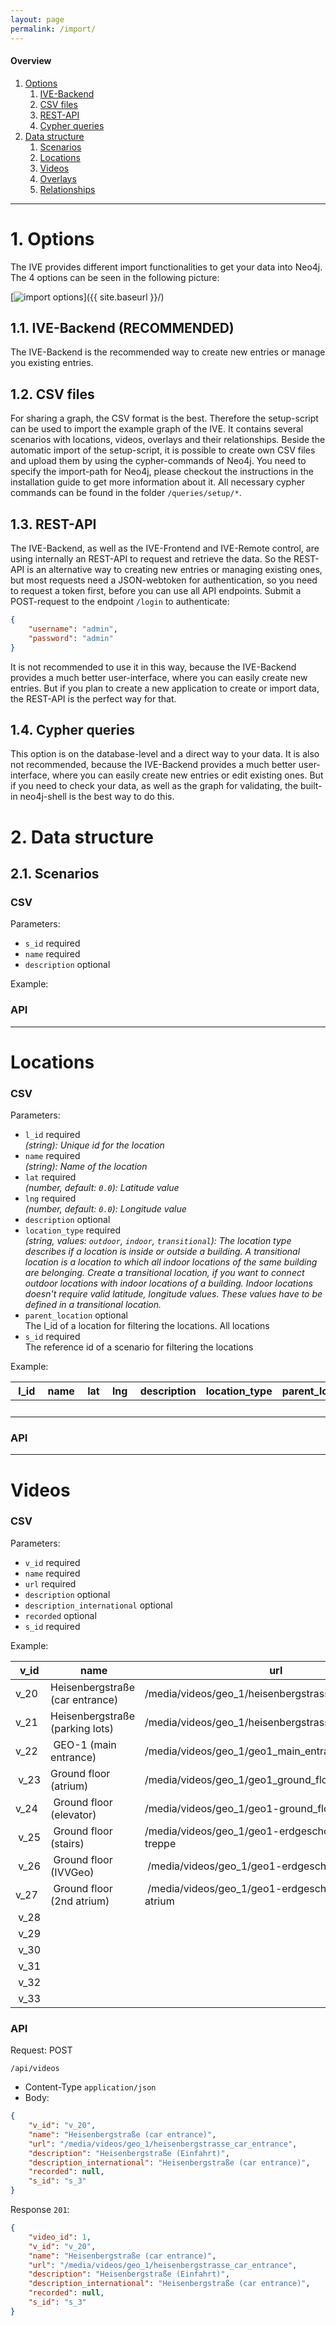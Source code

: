 ```yaml
---
layout: page
permalink: /import/
---
```


#### Overview
1. [Options](#options)
    1. [IVE-Backend](#ive-backend)
    2. [CSV files](#csv-files)
    3. [REST-API](#rest-api)
    4. [Cypher queries](#cypher-queries)
2. [Data structure](#data-structure)
    1. [Scenarios](#scenarios)
    2. [Locations](#locations)
    3. [Videos](#videos)
    4. [Overlays](#overlays)
    5. [Relationships](#relationships)

***

# 1. Options

The IVE provides different import functionalities to get your data into Neo4j. The 4 options can be seen in the following picture:

[<img src="{{ site.baseurl }}/images/import.svg" alt="import options" class="picture" />]({{ site.baseurl }}/)

## 1.1. IVE-Backend (RECOMMENDED)
The IVE-Backend is the recommended way to create new entries or manage you existing entries.

## 1.2. CSV files
For sharing a graph, the CSV format is the best. Therefore the setup-script can be used to import the example graph of the IVE. It contains several scenarios with locations, videos, overlays and their relationships. Beside the automatic import of the setup-script, it is possible to create own CSV files and upload them by using the cypher-commands of Neo4j. You need to specify the import-path for Neo4j, please checkout the instructions in the installation guide to get more information about it. All necessary cypher commands can be found in the folder `/queries/setup/*`.

## 1.3. REST-API
The IVE-Backend, as well as the IVE-Frontend and IVE-Remote control, are using internally an REST-API to request and retrieve the data. So the REST-API is an alternative way to creating new entries or managing existing ones, but most requests need a JSON-webtoken for authentication, so you need to request a token first, before you can use all API endpoints. Submit a POST-request to the endpoint `/login` to authenticate:

```json
{
    "username": "admin",
    "password": "admin"
}
```

It is not recommended to use it in this way, because the IVE-Backend provides a much better user-interface, where you can easily create new entries. But if you plan to create a new application to create or import data, the REST-API is the perfect way for that.

## 1.4. Cypher queries
This option is on the database-level and a direct way to your data. It is also not recommended, because the IVE-Backend provides a much better user-interface, where you can easily create new entries or edit existing ones. But if you need to check your data, as well as the graph for validating, the built-in neo4j-shell is the best way to do this.


# 2. Data structure

## 2.1. Scenarios

### CSV

Parameters:

* `s_id` <span class="label label-primary">required</span>
* `name` <span class="label label-primary">required</span>
* `description` <span class="label label-default">optional</span>

Example:

### API


***

# Locations

### CSV

Parameters:

* `l_id` <span class="label label-primary">required</span><br>
*(string): Unique id for the location*
* `name` <span class="label label-primary">required</span><br>
*(string): Name of the location*
* `lat` <span class="label label-primary">required</span><br>
*(number, default: `0.0`): Latitude value*
* `lng` <span class="label label-primary">required</span><br>
*(number, default: `0.0`): Longitude value*
* `description` <span class="label label-default">optional</span>
* `location_type` <span class="label label-primary">required</span><br>
*(string, values: `outdoor`, `indoor`, `transitional`): The location type describes if a location is inside or outside a building. A transitional location is a location to which all indoor locations of the same building are belonging. Create a transitional location, if you want to connect outdoor locations with indoor locations of a building. Indoor locations doesn't require valid latitude, longitude values. These values have to be defined in a transitional location.*
* `parent_location` <span class="label label-default">optional</span><br>
The l_id of a location for filtering the locations. All locations
* `s_id` <span class="label label-primary">required</span><br>
The reference id of a scenario for filtering the locations

Example:

| l_id | name | lat | lng | description | location_type | parent_location | s_id |
|------|------|-----|-----|-------------|---------------|-----------------|------|
| | | | | | | 


### API


***

# Videos

### CSV

Parameters:

* `v_id` <span class="label label-primary">required</span>
* `name` <span class="label label-primary">required</span>
* `url` <span class="label label-primary">required</span>
* `description` <span class="label label-default">optional</span>
* `description_international` <span class="label label-default">optional</span>
* `recorded` <span class="label label-default">optional</span>
* `s_id` <span class="label label-primary">required</span>

Example:

| v_id | name | url | description | description_international | recorded | s_id |
|------|------|-----|-------------|---------------------------|----------|------|
| v_20 | Heisenbergstraße (car entrance) | /media/videos/geo_1/heisenbergstrasse_car_entrance | Heisenbergstraße (Einfahrt) | Heisenbergstraße (car entrance) | | s_3 |
| v_21 | Heisenbergstraße (parking lots) | /media/videos/geo_1/heisenbergstrasse_parking_lots | Heisenbergstraße (Parkplatz) | Heisenbergstraße (parking lots) | | s_3 |
| v_22 | GEO-1 (main entrance) | /media/videos/geo_1/geo1_main_entrance | GEO-1 (Haupteingang) | GEO-1 (main entrance) | | s_3 |
| v_23 | Ground floor (atrium) | /media/videos/geo_1/geo1_ground_floor_atrium | Erdgeschoss (Atrium) | Ground floor (atrium) | | s_3 |
| v_24 | Ground floor (elevator) | /media/videos/geo_1/geo1-ground_floor_elevator | Erdgeschoss (Aufzug) | Ground floor (elevator) | | s_3 |
| v_25 | Ground floor (stairs) | /media/videos/geo_1/geo1-erdgeschoss-hintere-treppe | Erdgeschoss (Hintere Treppe) | Ground floor (stairs) | | s_3 |
| v_26 | Ground floor (IVVGeo) | /media/videos/geo_1/geo1-erdgeschoss-ivvgeo | Erdgeschoss (IVVGeo) | Ground floor (IVVGeo) | | s_3 |
| v_27 | Ground floor (2nd atrium) | /media/videos/geo_1/geo1-erdgeschoss-zweites-atrium | Erdgeschoss (2. Atrium) | Ground floor (2nd atrium) | | s_3 |
| v_28 | | | | | | |
| v_29 | | | | | | |
| v_30 | | | | | | |
| v_31 | | | | | | |
| v_32 | | | | | | |
| v_33 | | | | | | |



<!-- TODO:
	Ground floor (2nd atrium 2)	/media/videos/geo_1/geo1-erdgeschoss-zweites-atrium-2	Erdgeschoss (2. Atrium 2)	Ground floor (2nd atrium 2)		s_3

	Ground floor (lecture room)	/media/videos/geo_1/geo1-erdgeschoss-hoersaal	Erdgeschoss (Hörsaal)	Ground floor (lecture room)		s_3

	1st floor (atrium)	/media/videos/geo_1/geo1-erster-stock-atrium	1. Stock (Atrium)	1st floor (atrium)		s_3

	1st floor (stairwell)	/media/videos/geo_1/geo1-erster-stock-treppe	1. Stock (Treppenhaus)	1st floor (stairwell)		s_3

	2nd floor (stairwell)	/media/videos/geo_1/geo1-zweiter-stock-treppe	2. Stock (Treppenhaus)	2nd floor (stairwell)		s_3

	4th floor (stairwell)	/media/videos/geo_1/geo1-vierter-stock-treppe	4. Stock (Treppenhaus)	4th floor (stairwell)		s_3
-->

### API

Request: <span class="label label-info">POST</span>

```
/api/videos
```

* Content-Type `application/json`
* Body:

```json
{
    "v_id": "v_20",
    "name": "Heisenbergstraße (car entrance)",
    "url": "/media/videos/geo_1/heisenbergstrasse_car_entrance",
    "description": "Heisenbergstraße (Einfahrt)",
    "description_international": "Heisenbergstraße (car entrance)",
    "recorded": null,
    "s_id": "s_3"
}
```

Response `201`:

```json
{
    "video_id": 1,
    "v_id": "v_20",
    "name": "Heisenbergstraße (car entrance)",
    "url": "/media/videos/geo_1/heisenbergstrasse_car_entrance",
    "description": "Heisenbergstraße (Einfahrt)",
    "description_international": "Heisenbergstraße (car entrance)",
    "recorded": null,
    "s_id": "s_3"
}
```
